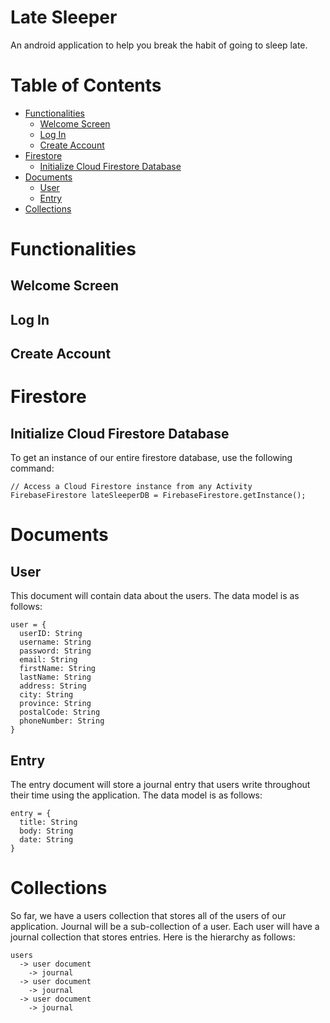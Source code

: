 # Late Sleeper
An android application to help you break the habit of going to sleep late.  

# Table of Contents
- [Functionalities](#functionalities)
  * [Welcome Screen](#welcome-screen)
  * [Log In](#log-in)
  * [Create Account](#create-account)
- [Firestore](#firestore)
  * [Initialize Cloud Firestore Database](#initialize-cloud-firestore-database)
- [Documents](#documents)
  * [User](#user)
  * [Entry](#entry)
- [Collections](#collections)

# Functionalities

## Welcome Screen
## Log In
## Create Account

# Firestore

## Initialize Cloud Firestore Database
To get an instance of our entire firestore database, use the following command:
```
// Access a Cloud Firestore instance from any Activity
FirebaseFirestore lateSleeperDB = FirebaseFirestore.getInstance();
```

# Documents

## User
This document will contain data about the users. The data model is as follows:
```
user = {
  userID: String
  username: String
  password: String
  email: String
  firstName: String
  lastName: String
  address: String
  city: String
  province: String
  postalCode: String
  phoneNumber: String
}
```

## Entry
The entry document will store a journal entry that users write throughout their time using the application. The data model is as follows:
```
entry = {
  title: String
  body: String
  date: String
}
```

# Collections
So far, we have a users collection that stores all of the users of our application. Journal will be a sub-collection of a user. Each user will have a journal collection that stores entries. Here is the hierarchy as follows: 
```
users
  -> user document
    -> journal
  -> user document
    -> journal
  -> user document
    -> journal
```
